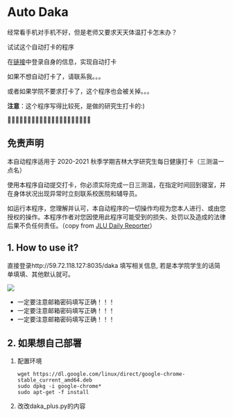 # Auto Daka

经常看手机对手机不好，但是老师又要求天天体温打卡怎末办？

试试这个自动打卡的程序

在[链接](http://59.72.118.127:8035/daka)中登录自身的信息，实现自动打卡 

如果不想自动打卡了，请联系我。。。

或者如果学院不要求打卡了，这个程序也会被关掉。。。

**注意**：这个程序写得比较死，是做的研究生打卡的:)

🤫🤫🤫🤫🤫🤫🤫🤫🤫🤫🤫🤫🤫🤫🤫🤫🤫🤫🤫🤫🤫

## 免责声明
本自动程序适用于 2020-2021 秋季学期吉林大学研究生每日健康打卡（三测温一点名）

使用本程序自动提交打卡，你必须实际完成一日三测温，在指定时间回到寝室，并在身体状况出现异常时立刻联系校医院和辅导员。

如运行本程序，您理解并认可，本自动程序的一切操作均视为您本人进行、或由您授权的操作。本程序作者对您因使用此程序可能受到的损失、处罚以及造成的法律后果不负任何责任。（copy from [JLU Daily Reporter](https://github.com/fichas/JLU-Daily-Reporter)）


## 1. How to use it?

直接登录http://59.72.118.127:8035/daka 填写相关信息, 若是本学院学生的话简单填填、其他默认就可。

![](https://gitee.com/JLUtangchuan/imgbed/raw/master/img/20201011213123.png)

- 一定要注意邮箱密码填写正确！！！
- 一定要注意邮箱密码填写正确！！！
- 一定要注意邮箱密码填写正确！！！


## 2. 如果想自己部署

1. 配置环境
    ```
    wget https://dl.google.com/linux/direct/google-chrome-stable_current_amd64.deb
    sudo dpkg -i google-chrome*
    sudo apt-get -f install
    ```
2. 改改daka_plus.py的内容
